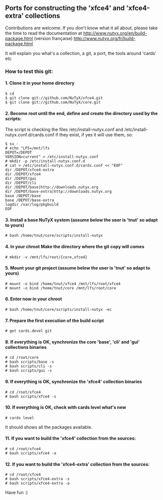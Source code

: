 ## Ports for constructing the 'xfce4' and 'xfce4-extra' collections

Contributions are welcome. If you don't know what it all about, please take the time to read the documentation at
http://www.nutyx.org/en/build-package.html
(version française)
http://www.nutyx.org/fr/build-package.html

It will explain you what's a collection, a git, a port, the tools around 'cards' etc

### How to test this git:

#### 1. Clone it in your home directory

    $ cd
    $ git clone git://github.com/NuTyX/xfce4.git
    $ git clone git://github.com/NuTyX/core.git

#### 2. Become root until the end, define and create the directory used by the scripts:

 The script is checking the files /etc/install-nutyx.conf and /etc/install-nutyx.conf.d/cards.conf if they exist, if yes it will use them, so:

    $ su -
    # echo "LFS=/mnt/lfs
    DEPOT=/DEPOT
    VERSION=current" > /etc/install-nutyx.conf
    # mkdir -p /etc/install-nutyx.conf.d
    # cat > /etc/install-nutyx.conf.d/cards.conf << "EOF"
    dir /DEPOT/xfce4-extra
    dir /DEPOT/xfce4
    dir /DEPOT/gui
    dir /DEPOT/cli
    dir /DEPOT/base|http://downloads.nutyx.org
    dir /DEPOT/base-extra|http://downloads.nutyx.org
    base /DEPOT/base
    base /DEPOT/base-extra
    logdir /var/log/pkgbuild
    EOF

#### 3. Install a base NuTyX system (assume below the user is 'tnut' so adapt to yours)

    # bash /home/tnut/core/scripts/install-nutyx

#### 4. In your chroot Make the directory where the git copy will comes

    # mkdir -v /mnt/lfs/root/{core,xfce4}

#### 5. Mount your git project (assume below the user is 'tnut' so adapt to yours)

    # mount -o bind /home/tnut/xfce4 /mnt/lfs/root/xfce4
    # mount -o bind /home/tnut/core /mnt/lfs/root/core

#### 6. Enter now in your chroot

    # bash /home/tnut/core/scripts/install-nutyx -ec

#### 7. Prepare the first execution of the build script

    # get cards.devel git
 
#### 8. If everything is OK, synchronize the  core 'base', 'cli' and 'gui' collections binaries

    # cd /root/core
    # bash scripts/base -s
    # bash scripts/cli -s
    # bash scripts/gui -s
    
#### 9. If everything is OK, synchronize the 'xfce4' collection binaries 

    # cd /root/xfce4
    # bash scripts/xfce4 -s

#### 10. If everything is OK, check with cards level what's new

    # cards level

 It should shows all the packages available.

#### 11. If you want to build the 'xfce4' collection from the sources:

    # cd /root/xfce4
    # bash scripts/xfce4 -a

#### 12. If you want to build the 'xfce4-extra' collection from the sources:

    # cd /root/xfce4
    # bash scripts/xfce4-extra -s
    # bash scripts/xfce4-extra -a 

Have fun :)
